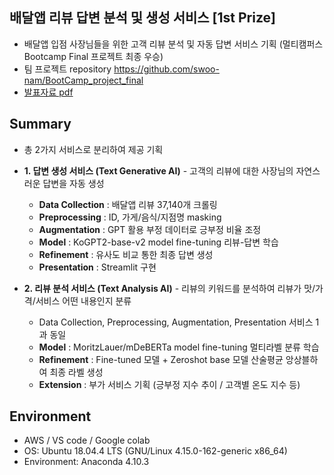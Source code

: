 ## 배달앱 리뷰 답변 분석 및 생성 서비스 [1st Prize]

- 배달앱 입점 사장님들을 위한 고객 리뷰 분석 및 자동 답변 서비스 기획 (멀티캠퍼스 Bootcamp Final 프로젝트 최종 우승)
- 팀 프로젝트 repository https://github.com/swoo-nam/BootCamp_project_final
- [발표자료 pdf](https://github.com/piabona/AI-reply-generator-prj/blob/100b9250aeac9d73793436dea4433ee0d8002310/report/%E1%84%8E%E1%85%AC%E1%84%8C%E1%85%A9%E1%86%BC%20%E1%84%91%E1%85%B3%E1%84%85%E1%85%A9%E1%84%8C%E1%85%A6%E1%86%A8%E1%84%90%E1%85%B3%20%E1%84%91%E1%85%A9%E1%84%90%E1%85%B3%E1%84%91%E1%85%A9%E1%86%AF%E1%84%85%E1%85%B5%E1%84%8B%E1%85%A9_1%E1%84%8C%E1%85%A9.pdf) 

## Summary
- 총 2가지 서비스로 분리하여 제공 기획
- **1. 답변 생성 서비스 (Text Generative AI)** - 고객의 리뷰에 대한 사장님의 자연스러운 답변을 자동 생성
  - **Data Collection** : 배달앱 리뷰 37,140개 크롤링
  - **Preprocessing** : ID, 가게/음식/지점명 masking
  - **Augmentation** : GPT 활용 부정 데이터로 긍부정 비율 조정
  - **Model** : KoGPT2-base-v2 model fine-tuning 리뷰-답변 학습
  - **Refinement** : 유사도 비교 통한 최종 답변 생성 
  - **Presentation** : Streamlit 구현

- **2. 리뷰 분석 서비스 (Text Analysis AI)** - 리뷰의 키워드를 분석하여 리뷰가 맛/가격/서비스 어떤 내용인지 분류 
  - Data Collection, Preprocessing, Augmentation, Presentation 서비스 1과 동일
  - **Model** : MoritzLauer/mDeBERTa model fine-tuning 멀티라벨 분류 학습 
  - **Refinement** : Fine-tuned 모델 + Zeroshot base 모델 산술평균 앙상블하여 최종 라벨 생성
  - **Extension** : 부가 서비스 기획 (긍부정 지수 추이 / 고객별 온도 지수 등)

## Environment
- AWS / VS code / Google colab
- OS: Ubuntu 18.04.4 LTS (GNU/Linux 4.15.0-162-generic x86_64)
- Environment: Anaconda 4.10.3
